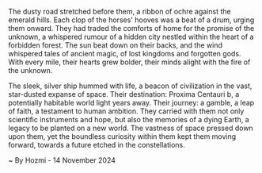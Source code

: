 
The dusty road stretched before them, a ribbon of ochre against the emerald hills.  Each clop of the horses' hooves was a beat of a drum, urging them onward.  They had traded the comforts of home for the promise of the unknown, a whispered rumour of a hidden city nestled within the heart of a forbidden forest.  The sun beat down on their backs, and the wind whispered tales of ancient magic, of lost kingdoms and forgotten gods.  With every mile, their hearts grew bolder, their minds alight with the fire of the unknown.

The sleek, silver ship hummed with life, a beacon of civilization in the vast, star-dusted expanse of space.  Their destination: Proxima Centauri b, a potentially habitable world light years away.  Their journey: a gamble, a leap of faith, a testament to human ambition.  They carried with them not only scientific instruments and hope, but also the memories of a dying Earth, a legacy to be planted on a new world.  The vastness of space pressed down upon them, yet the boundless curiosity within them kept them moving forward, towards a future etched in the constellations. 

~ By Hozmi - 14 November 2024
